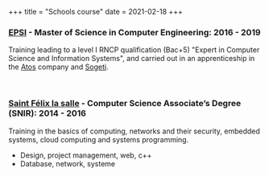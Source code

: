 +++
title = "Schools course"
date = 2021-02-18
+++

### **[EPSI](http://www.epsi.fr/) - Master of Science in Computer Engineering**: 2016 - 2019
Training leading to a level I RNCP qualification (Bac+5) "Expert in Computer Science and Information Systems", and carried out in an apprenticeship in the [Atos](https://www.atos.net/) company and [Sogeti](https://www.fr.sogeti.com/).

&nbsp;

### **[Saint Félix la salle](https://stfelixlasalle.fr/formation/bts-systemes-numeriques) - Computer Science Associate’s Degree (SNIR)**: 2014 - 2016
Training in the basics of computing, networks and their security, embedded systems, cloud computing and systems programming.
- Design, project management, web, c++
- Database, network, systeme
